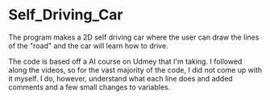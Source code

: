 # Self_Driving_Car

The program makes a 2D self driving car where the user can draw the lines of the "road" and the car will learn how to drive. 

The code is based off a AI course on Udmey that I'm taking. I followed along the videos, so for the vast majority of the code, I did not come up with it myself. I do, however, understand what each line does and added comments and a few small changes to variables.
